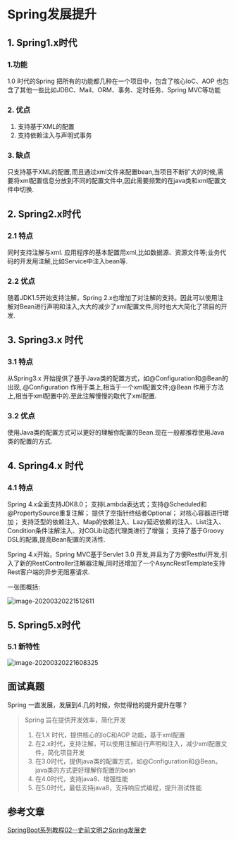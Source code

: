 # Spring发展提升

## 1. Spring1.x时代

### 1.功能

1.0 时代的Spring 把所有的功能都几种在一个项目中，包含了核心IoC、AOP 也包含了其他一些比如JDBC、Mail、ORM、事务、定时任务、Spring MVC等功能

### 2. 优点

1. 支持基于XML的配置
2. 支持依赖注入与声明式事务

### 3. 缺点

只支持基于XML的配置,而且通过xml文件来配置bean,当项目不断扩大的时候,需要将xml配置信息分放到不同的配置文件中,因此需要频繁的在java类和xml配置文件中切换.

## 2. Spring2.x时代

### 2.1 特点

同时支持注解与xml. 应用程序的基本配置用xml,比如数据源、资源文件等;业务代码的开发用注解,比如Service中注入bean等.

### 2.2 优点

随着JDK1.5开始支持注解，Spring 2.x也增加了对注解的支持。因此可以使用注解对Bean进行声明和注入,大大的减少了xml配置文件,同时也大大简化了项目的开发.

## 3. Spring3.x 时代

### 3.1 特点

从Spring3.x 开始提供了基于Java类的配置方式，如@Configuration和@Bean的出现,.@Configuration 作用于类上,相当于一个xml配置文件;@Bean 作用于方法上,相当于xml配置中的.至此注解慢慢的取代了xml配置.

### 3.2 优点

使用Java类的配置方式可以更好的理解你配置的Bean.现在一般都推荐使用Java类的配置的方式.

## 4. Spring4.x 时代

### 4.1 特点

Spring 4.x全面支持JDK8.0；
支持Lambda表达式；支持@Scheduled和@PropertySource重复注解；
提供了空指针终结者Optional；
对核心容器进行增加；
支持泛型的依赖注入、Map的依赖注入、Lazy延迟依赖的注入、List注入、Condition条件注解注入、对CGLib动态代理类进行了增强；
支持了基于Groovy DSL的配置,提高Bean配置的灵活性.

Spring 4.x开始，Spring MVC基于Servlet 3.0 开发,并且为了方便Restful开发,引入了新的RestController注解器注解,同时还增加了一个AsyncRestTemplate支持Rest客户端的异步无阻塞请求.

一张图概括:

![image-20200320221512611](https://gitee.com/zszdevelop/blogimage/raw/master/img/image-20200320221512611.png)

## 5. Spring5.x时代

### 5.1 新特性

![image-20200320221608325](https://gitee.com/zszdevelop/blogimage/raw/master/img/image-20200320221608325.png)

## 面试真题

Spring 一直发展，发展到4.几的时候，你觉得他的提升提升在哪？

>Spring 旨在提供开发效率，简化开发
>
>1. 在1.X 时代，提供核心的IoC和AOP 功能，基于xml配置
>2. 在2.x时代，支持注解，可以使用注解进行声明和注入，减少xml配置文件，简化项目开发
>3. 在3.0时代，提供java类的配置方式，如@Configuration和@Bean。java类的方式更好理解你配置的bean
>4. 在4.0时代，支持java8、增强性能
>5. 在5.0时代，最低支持java8，支持响应式编程，提升测试性能

## 参考文章

[SpringBoot系列教程02--史前文明之Spring发展史](https://zhuanlan.zhihu.com/p/112395904)